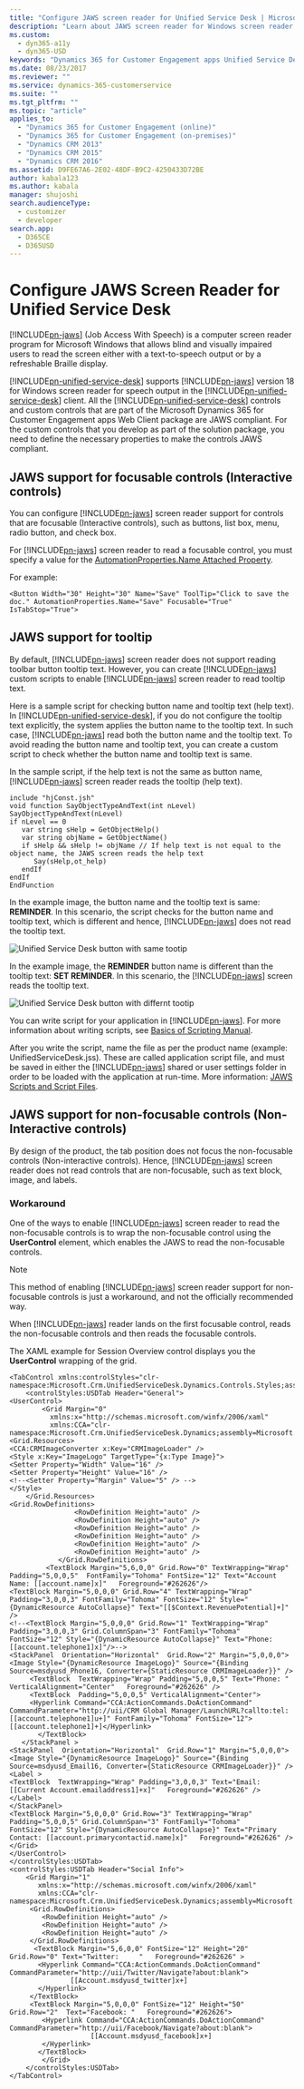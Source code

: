 ```yaml
---
title: "Configure JAWS screen reader for Unified Service Desk | MicrosoftDocs"
description: "Learn about JAWS screen reader for Windows screen reader for speech output in the Unified Service Desk client. All the Unified Service Desk controls and custom controls that are part of the Microsoft Dynamics 365 for Customer Engagement apps Web Client package  are JAWS compliant."
ms.custom: 
  - dyn365-a11y
  - dyn365-USD
keywords: "Dynamics 365 for Customer Engagement apps Unified Service Desk; Unified Service Desk; JAWS Screen Reader; Windows Screen Reader"
ms.date: 08/23/2017
ms.reviewer: ""
ms.service: dynamics-365-customerservice
ms.suite: ""
ms.tgt_pltfrm: ""
ms.topic: "article"
applies_to: 
  - "Dynamics 365 for Customer Engagement (online)"
  - "Dynamics 365 for Customer Engagement (on-premises)"
  - "Dynamics CRM 2013"
  - "Dynamics CRM 2015"
  - "Dynamics CRM 2016"
ms.assetid: D9FE67A6-2E02-48DF-B9C2-4250433D72BE
author: kabala123
ms.author: kabala
manager: shujoshi
search.audienceType: 
  - customizer
  - developer
search.app: 
  - D365CE
  - D365USD
---
```

# Configure JAWS Screen Reader for Unified Service Desk

[!INCLUDE[pn-jaws](../includes/pn-jaws.md)] (Job Access With Speech) is a computer screen reader program for Microsoft Windows that allows blind and visually impaired users to read the screen either with a text-to-speech output or by a refreshable Braille display.

[!INCLUDE[pn-unified-service-desk](../includes/pn-unified-service-desk.md)] supports [!INCLUDE[pn-jaws](../includes/pn-jaws.md)] version 18 for Windows screen reader for speech output in the [!INCLUDE[pn-unified-service-desk](../includes/pn-unified-service-desk.md)] client. All the [!INCLUDE[pn-unified-service-desk](../includes/pn-unified-service-desk.md)] controls and custom controls that are part of the Microsoft Dynamics 365 for Customer Engagement apps Web Client package  are JAWS compliant. For the custom controls that you develop as part of the solution package, you need to define the necessary properties to make the controls JAWS compliant.

## JAWS support for focusable controls (Interactive controls)
You can configure [!INCLUDE[pn-jaws](../includes/pn-jaws.md)] screen reader support for controls that are focusable (Interactive controls), such as buttons, list box, menu, radio button, and check box.

For [!INCLUDE[pn-jaws](../includes/pn-jaws.md)] screen reader to read a focusable control, you must specify a value for the [AutomationProperties.Name Attached Property](https://msdn.microsoft.com/en-us/library/system.windows.automation.automationproperties.name(v=vs.110).aspx). 

For example:

```<Button Width="30" Height="30" Name="Save" ToolTip="Click to save the doc." AutomationProperties.Name="Save" Focusable="True" IsTabStop="True">```

## JAWS support for tooltip

By default, [!INCLUDE[pn-jaws](../includes/pn-jaws.md)] screen reader does not support reading toolbar button tooltip text. However, you can create [!INCLUDE[pn-jaws](../includes/pn-jaws.md)] custom scripts to enable [!INCLUDE[pn-jaws](../includes/pn-jaws.md)] screen reader to read tooltip text.

Here is a sample script for checking button name and tooltip text (help text). 
In [!INCLUDE[pn-unified-service-desk](../includes/pn-unified-service-desk.md)], if you do not configure the tooltip text explicitly, the system applies the button name to the tooltip text. In such case, [!INCLUDE[pn-jaws](../includes/pn-jaws.md)] read both the button name and the tooltip text. To avoid reading the button name and tooltip text, you can create a custom script to check whether the button name and tooltip text is same.

In the sample script, if the help text is not the same as button name, [!INCLUDE[pn-jaws](../includes/pn-jaws.md)] screen reader reads the tooltip (help text).

```
include "hjConst.jsh"
void function SayObjectTypeAndText(int nLevel)
SayObjectTypeAndText(nLevel)
if nLevel == 0
   var string sHelp = GetObjectHelp()
   var string objName = GetObjectName()
   if sHelp && sHelp != objName // If help text is not equal to the object name, the JAWS screen reads the help text
      Say(sHelp,ot_help)
   endIf
endIf
EndFunction
```
In the example image, the button name and the tooltip text is same: **REMINDER**. In this scenario, the script checks for the button name and tooltip text, which is different and hence, [!INCLUDE[pn-jaws](../includes/pn-jaws.md)] does not read the tooltip text.

![Unified Service Desk button with same tootip](media/usd-reminder-button-reminder-tootip.png "Unified Service Desk button with same tootip")

In the example image, the **REMINDER** button name is different than the tooltip text: **SET REMINDER**. In this scenario, the [!INCLUDE[pn-jaws](../includes/pn-jaws.md)] screen reads the tooltip text.

![Unified Service Desk button with differnt tootip](media/usd-reminder-button-setreminder-tootip.png "Unified Service Desk button with differnt tootip")

You can write script for your application in [!INCLUDE[pn-jaws](../includes/pn-jaws.md)]. For more information about writing scripts, see [Basics of Scripting Manual](http://www.freedomscientific.com/Content/Documents/Other/ScriptManual/01-0_Introduction.htm).

After you write the script, name the file as per the product name (example: UnifiedServiceDesk.jss). These are called application script file, and must be saved in either the [!INCLUDE[pn-jaws](../includes/pn-jaws.md)] shared or user settings folder in order to be loaded with the application at run-time. More information: [JAWS Scripts and Script Files](http://www.freedomscientific.com/Content/Documents/Other/ScriptManual/03-1_JAWSScriptsAndScriptFiles.htm).

## JAWS support for non-focusable controls (Non-Interactive controls)

By design of the product, the tab position does not focus the non-focusable controls (Non-interactive controls). Hence, [!INCLUDE[pn-jaws](../includes/pn-jaws.md)] screen reader does not read controls that are non-focusable, such as text block, image, and labels.

### Workaround

One of the ways to enable [!INCLUDE[pn-jaws](../includes/pn-jaws.md)] screen reader to read the non-focusable controls is to wrap the non-focusable control using the **UserControl** element, which enables the JAWS to read the non-focusable controls. 

> [!NOTE]
> This method of enabling [!INCLUDE[pn-jaws](../includes/pn-jaws.md)] screen reader support for non-focusable controls is just a workaround, and not the officially recommended way.

When [!INCLUDE[pn-jaws](../includes/pn-jaws.md)] reader lands on the first focusable control, reads the non-focusable controls and then reads the focusable controls.

The XAML example for Session Overview control displays you the **UserControl** wrapping of the grid.
```
<TabControl xmlns:controlStyles="clr-namespace:Microsoft.Crm.UnifiedServiceDesk.Dynamics.Controls.Styles;assembly=Microsoft.Crm.UnifiedServiceDesk.Dynamics">
    <controlStyles:USDTab Header="General">
<UserControl>
        <Grid Margin="0"
          xmlns:x="http://schemas.microsoft.com/winfx/2006/xaml"
          xmlns:CCA="clr-namespace:Microsoft.Crm.UnifiedServiceDesk.Dynamics;assembly=Microsoft.Crm.UnifiedServiceDesk.Dynamics">
<Grid.Resources>
<CCA:CRMImageConverter x:Key="CRMImageLoader" />
<Style x:Key="ImageLogo" TargetType="{x:Type Image}">
<Setter Property="Width" Value="16" /> 
<Setter Property="Height" Value="16" /> 
<!--<Setter Property="Margin" Value="5" /> -->
</Style>
    </Grid.Resources>            
<Grid.RowDefinitions>
                <RowDefinition Height="auto" />
                <RowDefinition Height="auto" />
                <RowDefinition Height="auto" />
                <RowDefinition Height="auto" />
                <RowDefinition Height="auto" />
                <RowDefinition Height="auto" />
            </Grid.RowDefinitions>
         <TextBlock Margin="5,6,0,0" Grid.Row="0" TextWrapping="Wrap" Padding="5,0,0,5"  FontFamily="Tohoma" FontSize="12" Text="Account Name: [[account.name]x]"   Foreground="#262626"/>
<TextBlock Margin="5,0,0,0" Grid.Row="4" TextWrapping="Wrap" Padding="3,0,0,3" FontFamily="Tohoma" FontSize="12" Style="{DynamicResource AutoCollapse}" Text="[[$Context.RevenuePotential]+]" />
<!--<TextBlock Margin="5,0,0,0" Grid.Row="1" TextWrapping="Wrap" Padding="3,0,0,3" Grid.ColumnSpan="3" FontFamily="Tohoma" FontSize="12" Style="{DynamicResource AutoCollapse}" Text="Phone: [[account.telephone1]x]"/>-->
<StackPanel  Orientation="Horizontal"  Grid.Row="2" Margin="5,0,0,0">
<Image Style="{DynamicResource ImageLogo}" Source="{Binding Source=msdyusd_Phone16, Converter={StaticResource CRMImageLoader}}" />
     <TextBlock  TextWrapping="Wrap" Padding="5,0,0,5" Text="Phone: " VerticalAlignment="Center"   Foreground="#262626" />
     <TextBlock  Padding="5,0,0,5" VerticalAlignment="Center">
     <Hyperlink Command="CCA:ActionCommands.DoActionCommand" CommandParameter="http://uii/CRM Global Manager/LaunchURL?callto:tel:[[account.telephone1]u+]" FontFamily="Tohoma" FontSize="12">[[account.telephone1]+]</Hyperlink>
       </TextBlock>
   </StackPanel >
<StackPanel  Orientation="Horizontal"  Grid.Row="1" Margin="5,0,0,0">
<Image Style="{DynamicResource ImageLogo}" Source="{Binding Source=msdyusd_Email16, Converter={StaticResource CRMImageLoader}}" />
<Label >
<TextBlock  TextWrapping="Wrap" Padding="3,0,0,3" Text="Email: [[Current Account.emailaddress1]+x]"   Foreground="#262626" />
</Label>
</StackPanel>
<TextBlock Margin="5,0,0,0" Grid.Row="3" TextWrapping="Wrap" Padding="5,0,0,5" Grid.ColumnSpan="3" FontFamily="Tohoma" FontSize="12" Style="{DynamicResource AutoCollapse}" Text="Primary Contact: [[account.primarycontactid.name]x]"   Foreground="#262626" />
</Grid>
</UserControl>
</controlStyles:USDTab>
<controlStyles:USDTab Header="Social Info">
    <Grid Margin="1"
       xmlns:x="http://schemas.microsoft.com/winfx/2006/xaml"
       xmlns:CCA="clr-namespace:Microsoft.Crm.UnifiedServiceDesk.Dynamics;assembly=Microsoft.Crm.UnifiedServiceDesk.Dynamics">
     <Grid.RowDefinitions>
        <RowDefinition Height="auto" />
        <RowDefinition Height="auto" />
        <RowDefinition Height="auto" />
     </Grid.RowDefinitions>
      <TextBlock Margin="5,6,0,0" FontSize="12" Height="20" Grid.Row="0" Text="Twitter:     "   Foreground="#262626" >
       <Hyperlink Command="CCA:ActionCommands.DoActionCommand" CommandParameter="http://uii/Twitter/Navigate?about:blank">
               [[Account.msdyusd_twitter]x+]
       </Hyperlink>
     </TextBlock>
     <TextBlock Margin="5,0,0,0" FontSize="12" Height="50" Grid.Row="2"  Text="Facebook: "   Foreground="#262626">
        <Hyperlink Command="CCA:ActionCommands.DoActionCommand" CommandParameter="http://uii/Facebook/Navigate?about:blank">
                    [[Account.msdyusd_facebook]x+]
        </Hyperlink>
       </TextBlock>
        </Grid>
    </controlStyles:USDTab>
</TabControl>
```
